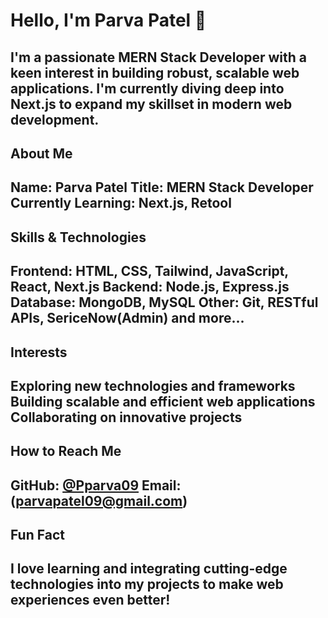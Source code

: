 # Hello, I'm Parva Patel 👋
I'm a passionate MERN Stack Developer with a keen interest in building robust, scalable web applications. I'm currently diving deep into Next.js to expand my skillset in modern web development.
---
## About Me
Name: Parva Patel
Title: MERN Stack Developer
Currently Learning: Next.js, Retool
---
## Skills & Technologies
Frontend: HTML, CSS, Tailwind, JavaScript, React, Next.js
Backend: Node.js, Express.js
Database: MongoDB, MySQL
Other: Git, RESTful APIs, SericeNow(Admin) and more...
---
## Interests
Exploring new technologies and frameworks
Building scalable and efficient web applications
Collaborating on innovative projects
---
## How to Reach Me
GitHub: [@Pparva09](https://github.com/Pparva09)
Email: (parvapatel09@gmail.com)
---
## Fun Fact
I love learning and integrating cutting-edge technologies into my projects to make web experiences even better!
---
